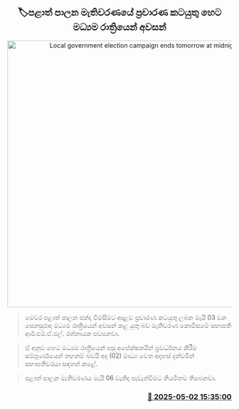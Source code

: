 <p align='center'><b><h2 align='center' title='Local government election campaign ends tomorrow at midnight'>🏷පළාත් පාලන මැතිවරණයේ ප්‍රචාරණ කටයුතු හෙට මධ්‍යම රාත්‍රියෙන් අවසන්</h2></b></p>
<p align='center'><img src='https://helakuru.sgp1.cdn.digitaloceanspaces.com/esana/images/lib/local-government-election-2025.jpg' width='600' alt='Local government election campaign ends tomorrow at midnight'></p>

> මෙවර පළාත් පාලන ඡන්ද විමසීමට අදාළව ප්‍රචාරණ කටයුතු ලබන මැයි 03 වන සෙනසුරාදා මධ්‍යම රාත්‍රියෙන් අවසන් කළ යුතු බව මැතිවරණ කොමිසමේ සභාපති ආර්.එම්.ඒ.එල්. රත්නායක පවසනවා.

> ඒ අනුව හෙට මධ්‍යම රාත්‍රියෙන් පසු අපේක්ෂකයින් ප්‍රවර්ධනය කිරීම සම්පූර්ණයෙන් තහනම් බවයි අද (02) මාධ්‍ය වෙත අදහස් දක්වමින් සභාපතිවරයා සඳහන් කළේ.

> පළාත් පාලන මැතිවරණය මැයි 06 වැනිදා පැවැත්වීමට නියමිතව තිබෙනවා.



<h3 align='right'><a href='https://www.helakuru.lk/esana/p/109739/'>📅 2025-05-02 15:35:00</a></h3>
